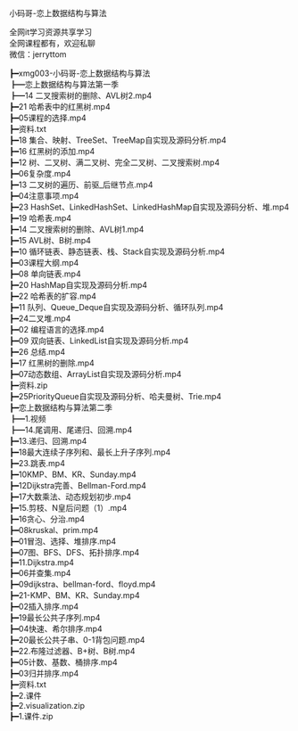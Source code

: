 小码哥-恋上数据结构与算法

全网it学习资源共享学习<br>全网课程都有，欢迎私聊<br>微信：jerryttom<br>

┣━xmg003-小码哥-恋上数据结构与算法<br> ┣━恋上数据结构与算法第一季<br> ┣━14 二叉搜索树的删除、AVL树2.mp4<br> ┣━21 哈希表中的红黑树.mp4<br> ┣━05课程的选择.mp4<br> ┣━资料.txt<br> ┣━18 集合、映射、TreeSet、TreeMap自实现及源码分析.mp4<br> ┣━16 红黑树的添加.mp4<br> ┣━12 树、二叉树、满二叉树、完全二叉树、二叉搜索树.mp4<br> ┣━06复杂度.mp4<br> ┣━13 二叉树的遍历、前驱_后继节点.mp4<br> ┣━04注意事项.mp4<br> ┣━23 HashSet、LinkedHashSet、LinkedHashMap自实现及源码分析、堆.mp4<br> ┣━19 哈希表.mp4<br> ┣━14 二叉搜索树的删除、AVL树1.mp4<br> ┣━15 AVL树、B树.mp4<br> ┣━10 循环链表、静态链表、栈、Stack自实现及源码分析.mp4<br> ┣━03课程大纲.mp4<br> ┣━08 单向链表.mp4<br> ┣━20 HashMap自实现及源码分析.mp4<br> ┣━22 哈希表的扩容.mp4<br> ┣━11 队列、Queue_Deque自实现及源码分析、循环队列.mp4<br> ┣━24二叉堆.mp4<br> ┣━02 编程语言的选择.mp4<br> ┣━09 双向链表、LinkedList自实现及源码分析.mp4<br> ┣━26 总结.mp4<br> ┣━17 红黑树的删除.mp4<br> ┣━07动态数组、ArrayList自实现及源码分析.mp4<br> ┣━资料.zip<br> ┣━25PriorityQueue自实现及源码分析、哈夫曼树、Trie.mp4<br> ┣━恋上数据结构与算法第二季<br> ┣━1.视频<br> ┣━14.尾调用、尾递归、回溯.mp4<br> ┣━13.递归、回溯.mp4<br> ┣━18最大连续子序列和、最长上升子序列.mp4<br> ┣━23.跳表.mp4<br> ┣━10KMP、BM、KR、Sunday.mp4<br> ┣━12Dijkstra完善、Bellman-Ford.mp4<br> ┣━17大数乘法、动态规划初步.mp4<br> ┣━15.剪枝、N皇后问题（1）.mp4<br> ┣━16贪心、分治.mp4<br> ┣━08kruskal、prim.mp4<br> ┣━01冒泡、选择、堆排序.mp4<br> ┣━07图、BFS、DFS、拓扑排序.mp4<br> ┣━11.Dijkstra.mp4<br> ┣━06并查集.mp4<br> ┣━09dijkstra、bellman-ford、floyd.mp4<br> ┣━21-KMP、BM、KR、Sunday.mp4<br> ┣━02插入排序.mp4<br> ┣━19最长公共子序列.mp4<br> ┣━04快速、希尔排序.mp4<br> ┣━20最长公共子串、0-1背包问题.mp4<br> ┣━22.布隆过滤器、B+树、B树.mp4<br> ┣━05计数、基数、桶排序.mp4<br> ┣━03归并排序.mp4<br> ┣━资料.txt<br> ┣━2.课件<br> ┣━2.visualization.zip<br> ┣━1.课件.zip